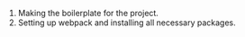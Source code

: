 1. Making the boilerplate for the project.
2. Setting up webpack and installing all necessary packages.
